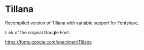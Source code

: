 # Tillana

Recompiled version of Tillana with variable support for [Fontshare](https://www.fontshare.com/).

Link of the original Google Font.

https://fonts.google.com/specimen/Tillana
